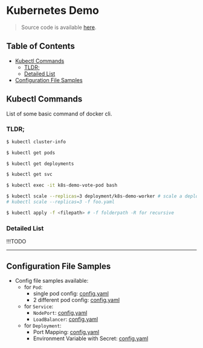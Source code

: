 # Kubernetes Demo
> Source code is available [here](https://github.com/molcay/KubernetesPresentationDemo).

## Table of Contents
* [Kubectl Commands](#kubectl-commands)
  - [TLDR;](#tldr)
  - [Detailed List](#detailed-list)
* [Configuration File Samples](#configuration-file-samples)

## Kubectl Commands
List of some basic command of docker cli.

### TLDR;
```bash
$ kubectl cluster-info

$ kubectl get pods

$ kubectl get deployments

$ kubectl get svc

$ kubectl exec -it k8s-demo-vote-pod bash

$ kubectl scale --replicas=3 deployment/k8s-demo-worker # scale a deployment/pods/rc or from a file with `-f`
# kubectl scale --replicas=3 -f foo.yaml

$ kubectl apply -f <filepath> # -f folderpath -R for recursive
```

### Detailed List

!!!TODO

---

## Configuration File Samples

* Config file samples available:
  - for `Pod`: 
    + single pod config: [config.yaml](https://github.com/molcay/KubernetesPresentationDemo/blob/master/k8s-gitea/gitea-pod.yaml)
    + 2 different pod config: [config.yaml](https://github.com/molcay/KubernetesPresentationDemo/blob/master/k8s-simple/pods.yaml)
  - for `Service`: 
    + `NodePort`: [config.yaml](https://github.com/molcay/KubernetesPresentationDemo/blob/master/k8s-simple/services.yaml)
    + `LoadBalancer`: [config.yaml](https://github.com/molcay/KubernetesPresentationDemo/blob/master/k8s-gitea/gitea-service.yaml)
  - for `Deployment`: 
    + Port Mapping: [config.yaml](https://github.com/molcay/KubernetesPresentationDemo/blob/master/k8s-gitea/gitea-deployment.yaml)
    + Environment Variable with Secret: [config.yaml](https://github.com/molcay/KubernetesPresentationDemo/blob/master/k8s/worker/deployment.yaml)
